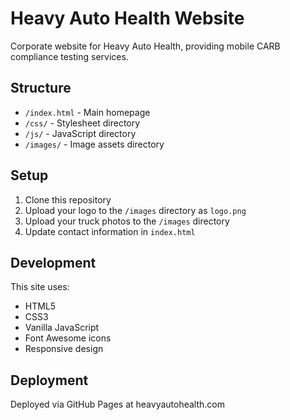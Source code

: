 # Heavy Auto Health Website

Corporate website for Heavy Auto Health, providing mobile CARB compliance testing services.

## Structure
- `/index.html` - Main homepage
- `/css/` - Stylesheet directory
- `/js/` - JavaScript directory
- `/images/` - Image assets directory

## Setup
1. Clone this repository
2. Upload your logo to the `/images` directory as `logo.png`
3. Upload your truck photos to the `/images` directory
4. Update contact information in `index.html`

## Development
This site uses:
- HTML5
- CSS3
- Vanilla JavaScript
- Font Awesome icons
- Responsive design

## Deployment
Deployed via GitHub Pages at heavyautohealth.com
